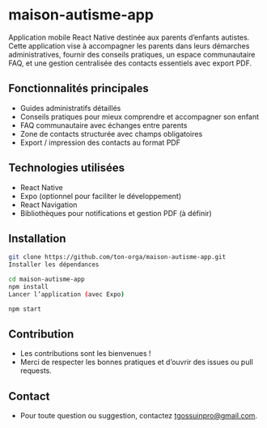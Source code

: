 # maison-autisme-app

Application mobile React Native destinée aux parents d’enfants autistes.  
Cette application vise à accompagner les parents dans leurs démarches administratives, fournir des conseils pratiques, un espace communautaire FAQ, et une gestion centralisée des contacts essentiels avec export PDF.

## Fonctionnalités principales

- Guides administratifs détaillés  
- Conseils pratiques pour mieux comprendre et accompagner son enfant  
- FAQ communautaire avec échanges entre parents  
- Zone de contacts structurée avec champs obligatoires  
- Export / impression des contacts au format PDF  

## Technologies utilisées

- React Native  
- Expo (optionnel pour faciliter le développement)  
- React Navigation
- Bibliothèques pour notifications et gestion PDF (à définir)

## Installation

```bash
git clone https://github.com/ton-orga/maison-autisme-app.git
Installer les dépendances

cd maison-autisme-app
npm install
Lancer l’application (avec Expo)

npm start
```

## Contribution

- Les contributions sont les bienvenues !
- Merci de respecter les bonnes pratiques et d’ouvrir des issues ou pull requests.

## Contact

- Pour toute question ou suggestion, contactez tgossuinpro@gmail.com.